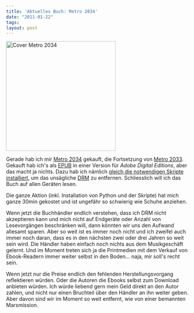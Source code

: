 ```yaml
---
title: 'Aktuelles Buch: Metro 2034'
date: "2011-01-22"
tags: 
layout: post
---
```

<a href="http://blog.kopis.de/wp-content/uploads/2011/01/514P37JU4+L._SL500_AA300_.jpg"><img class="alignleft size-full wp-image-364" title="Cover Metro 2034" src="http://blog.kopis.de/wp-content/uploads/2011/01/514P37JU4+L._SL500_AA300_.jpg" alt="Cover Metro 2034" width="300" height="300" /></a>

Gerade hab ich mir <a href="http://www.amazon.de/Metro-2034-Roman-Dmitry-Glukhovsky/dp/3453533011/kopisde-21">Metro 2034</a> gekauft, die Fortsetzung von <a href="http://www.amazon.de/Metro-2033-Roman-Dmitry-Glukhovsky/dp/3453532988/kopisde-21">Metro 2033</a>. Gekauft hab ich's als <a href="http://de.wikipedia.org/wiki/EPUB">EPUB</a> in einer Version für <em>Adobe Digital Editions</em>, aber das macht ja nichts. Dazu hab ich nämlich <a href="http://i-u2665-cabbages.blogspot.com/2009/02/circumventing-adobe-adept-drm-for-epub.html">gleich die notwendigen Skripte installiert</a>, um das unsägliche <a href="http://de.wikipedia.org/wiki/Digitale_Rechteverwaltung">DRM</a> zu entfernen. Schliesslich will ich das Buch auf allen Geräten lesen.

Die ganze Aktion (inkl. Installation von Python und der Skripte) hat mich ganze 30min gekostet und ist ungefähr so schwierig wie Schuhe anziehen.

Wenn jetzt die Buchhändler endlich verstehen, dass ich DRM nicht akzeptieren kann und mich nicht auf Endgeräte oder Anzahl von Lesevorgängen beschränken will, dann könnten wir uns den Aufwand allesamt sparen. Aber so weit ist es immer noch nicht und ich zweifel auch immer noch daran, dass es in den nächsten zwei oder drei Jahren so weit sein wird. Die Händler haben einfach noch nichts aus dem Musikgeschäft gelernt. Und im Moment treten sich ja die Printmedien mit dem Verkauf von Ebook-Readern immer weiter selbst in den Boden... naja, mir soll's recht sein.

Wenn jetzt nur die Preise endlich den fehlenden Herstellungsvorgang reflektieren würden. Oder die Autoren die Ebooks selbst zum Download anbieten würden. Ich würde liebend gern mein Geld direkt an den Autor zahlen, und nicht nur einen Bruchteil über den Händler an ihn weiter geben. Aber davon sind wir im Moment so weit entfernt, wie von einer bemannten Marsmission.
